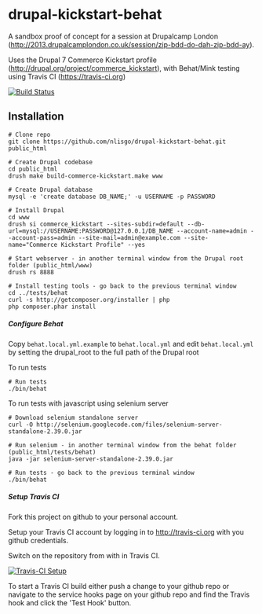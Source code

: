 drupal-kickstart-behat
======================


A sandbox proof of concept for a session at Drupalcamp London (http://2013.drupalcamplondon.co.uk/session/zip-bdd-do-dah-zip-bdd-ay).

Uses the Drupal 7 Commerce Kickstart profile (http://drupal.org/project/commerce_kickstart),
with Behat/Mink testing using Travis CI (https://travis-ci.org)


[![Build Status](https://travis-ci.org/nlisgo/drupal-kickstart-behat.png?branch=master)](https://travis-ci.org/nlisgo/drupal-kickstart-behat)

## Installation

    # Clone repo
    git clone https://github.com/nlisgo/drupal-kickstart-behat.git public_html

    # Create Drupal codebase
    cd public_html
    drush make build-commerce-kickstart.make www

    # Create Drupal database
    mysql -e 'create database DB_NAME;' -u USERNAME -p PASSWORD

    # Install Drupal
    cd www
    drush si commerce_kickstart --sites-subdir=default --db-url=mysql://USERNAME:PASSWORD@127.0.0.1/DB_NAME --account-name=admin --account-pass=admin --site-mail=admin@example.com --site-name="Commerce Kickstart Profile" --yes

    # Start webserver - in another terminal window from the Drupal root folder (public_html/www)
    drush rs 8888

    # Install testing tools - go back to the previous terminal window
    cd ../tests/behat
    curl -s http://getcomposer.org/installer | php
    php composer.phar install

##### Configure Behat

Copy `behat.local.yml.example` to `behat.local.yml` and edit `behat.local.yml` by setting the drupal_root to the full path of the Drupal root

To run tests

    # Run tests
    ./bin/behat

To run tests with javascript using selenium server

    # Download selenium standalone server
    curl -O http://selenium.googlecode.com/files/selenium-server-standalone-2.39.0.jar

    # Run selenium - in another terminal window from the behat folder (public_html/tests/behat)
    java -jar selenium-server-standalone-2.39.0.jar

    # Run tests - go back to the previous terminal window
    ./bin/behat

##### Setup Travis CI

Fork this project on github to your personal account.

Setup your Travis CI account by logging in to http://travis-ci.org with you github credentials.

Switch on the repository from with in Travis CI.

[![Travis-CI Setup](http://img.youtube.com/vi/YxJJu6mShiA/0.jpg)](http://www.youtube.com/watch?v=YxJJu6mShiA)

To start a Travis CI build either push a change to your github repo or navigate to the service hooks page on your github repo and find the Travis hook and click the 'Test Hook' button.
